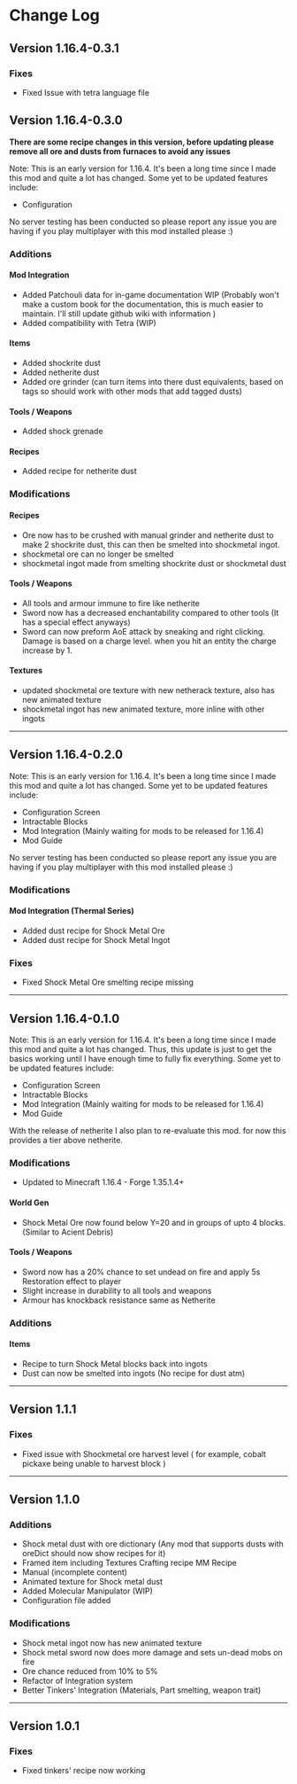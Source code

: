# Change Log

## Version 1.16.4-0.3.1
### Fixes
- Fixed Issue with tetra language file

## Version 1.16.4-0.3.0
**There are some recipe changes in this version, before updating please remove all ore and dusts from furnaces to avoid any issues**

Note: This is an early version for 1.16.4. It's been a long time since I made this mod and quite a lot has changed.
Some yet to be updated features include:
- Configuration

No server testing has been conducted so please report any issue you are having if you play multiplayer with this mod installed please :)

### Additions
#### Mod Integration
- Added Patchouli data for in-game documentation WIP (Probably won't make a custom book for the documentation, this is much easier to maintain. I'll still update github wiki with information )
- Added compatibility with Tetra (WIP)

#### Items
- Added shockrite dust
- Added netherite dust
- Added ore grinder (can turn items into there dust equivalents, based on tags so should work with other mods that add tagged dusts)

#### Tools / Weapons
- Added shock grenade

#### Recipes
- Added recipe for netherite dust

[comment]: <0.4.0> (- Added recipe for creating common dusts with ore grinder &#40;Iron, Gold, Copper, Tin, Aluminium, Lead, Silver, Redstone, Coal, Diamond&#41;)

### Modifications
#### Recipes
- Ore now has to be crushed with manual grinder and netherite dust to make 2 shockrite dust, this can then be smelted into shockmetal ingot.
- shockmetal ore can no longer be smelted
- shockmetal ingot made from smelting shockrite dust or shockmetal dust

#### Tools / Weapons
- All tools and armour immune to fire like netherite
- Sword now has a decreased enchantability compared to other tools (It has a special effect anyways)
- Sword can now preform AoE attack by sneaking and right clicking. Damage is based on a charge level. when you hit an entity the charge increase by 1.

#### Textures
- updated shockmetal ore texture with new netherack texture, also has new animated texture
- shockmetal ingot has new animated texture, more inline with other ingots

---

## Version 1.16.4-0.2.0
Note: This is an early version for 1.16.4. It's been a long time since I made this mod and quite a lot has changed.
Some yet to be updated features include:
- Configuration Screen
- Intractable Blocks
- Mod Integration (Mainly waiting for mods to be released for 1.16.4)
- Mod Guide

No server testing has been conducted so please report any issue you are having if you play multiplayer with this mod installed please :)


### Modifications
#### Mod Integration (Thermal Series)
- Added dust recipe for Shock Metal Ore
- Added dust recipe for Shock Metal Ingot

### Fixes
- Fixed Shock Metal Ore smelting recipe missing

---

## Version 1.16.4-0.1.0
Note: This is an early version for 1.16.4. It's been a long time since I made this mod and quite a lot has changed.
Thus, this update is just to get the basics working until I have enough time to fully fix everything. Some yet to be
updated features include:
- Configuration Screen
- Intractable Blocks
- Mod Integration (Mainly waiting for mods to be released for 1.16.4)
- Mod Guide

With the release of netherite I also plan to re-evaluate this mod. for now this provides a tier above netherite.

### Modifications
- Updated to Minecraft 1.16.4 - Forge 1.35.1.4+
#### World Gen
- Shock Metal Ore now found below Y=20 and in groups of upto 4 blocks. (Similar to Acient Debris)
#### Tools / Weapons
- Sword now has a 20% chance to set undead on fire and apply 5s Restoration effect to player
- Slight increase in durability to all tools and weapons
- Armour has knockback resistance same as Netherite
### Additions
#### Items
- Recipe to turn Shock Metal blocks back into ingots
- Dust can now be smelted into ingots (No recipe for dust atm)

---

## Version 1.1.1
### Fixes
- Fixed issue with Shockmetal ore harvest level ( for example, cobalt pickaxe being unable to harvest block )
---
## Version 1.1.0
### Additions
- Shock metal dust with ore dictionary (Any mod that supports dusts with oreDict should now show recipes for it)
- Framed item including
 Textures
 Crafting recipe
 MM Recipe
- Manual (incomplete content)	 
- Animated texture for Shock metal dust		 
- Added Molecular Manipulator (WIP)		 
- Configuration file added    
### Modifications
- Shock metal ingot now has new animated texture
- Shock metal sword now does more damage and sets un-dead mobs on fire
- Ore chance reduced from 10% to 5%
- Refactor of Integration system
- Better Tinkers' Integration (Materials, Part smelting, weapon trait)
---
## Version 1.0.1
### Fixes
 - Fixed tinkers' recipe now working

